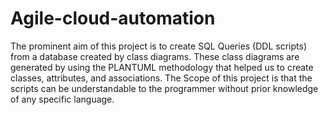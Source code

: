 # Agile-cloud-automation

The prominent aim of this project is to create SQL Queries (DDL scripts) from a database created by class diagrams. These class diagrams are generated by using the PLANTUML methodology that helped us to create classes, attributes, and associations. The Scope of this project is that the scripts can be understandable to the programmer without prior knowledge of any specific language.
